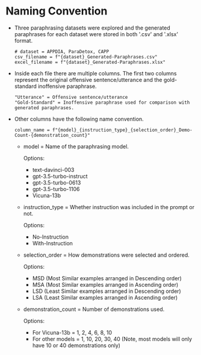# Naming Convention

- Three paraphrasing datasets were explored and the generated paraphrases for each dataset were stored in both '.csv' and '.xlsx' format.

  ```
  # dataset = APPDIA, ParaDetox, CAPP
  csv_filename = f"{dataset}_Generated-Paraphrases.csv"
  excel_filename = f"{dataset}_Generated-Paraphrases.xlsx"
  ```

- Inside each file there are multiple columns. The first two columns represent the original offensive sentence/utterance and the gold-standard inoffensive paraphrase.

  ```
  "Utterance" = Offensive sentence/utterance
  "Gold-Standard" = Inoffensive paraphrase used for comparison with generated paraphrases.
  ```

- Other columns have the following name convention.

  ```
  column_name = f"{model}_{instruction_type}_{selection_order}_Demo-Count-{demonstration_count}"
  ```

  - model = Name of the paraphrasing model.
    
    Options:
    - text-davinci-003
    - gpt-3.5-turbo-instruct
    - gpt-3.5-turbo-0613
    - gpt-3.5-turbo-1106
    - Vicuna-13b
      
  - instruction_type = Whether instruction was included in the prompt or not.
    
    Options:
    - No-Instruction
    - With-Instruction
      
  - selection_order = How demonstrations were selected and ordered.
    
    Options:
    - MSD (Most Similar examples arranged in Descending order)
    - MSA (Most Similar examples arranged in Ascending order)
    - LSD (Least Similar examples arranged in Descending order)
    - LSA (Least   Similar examples arranged in Ascending order)
      
  - demonstration_count = Number of demonstrations used.
    
    Options:
    - For Vicuna-13b = 1, 2, 4, 6, 8, 10
    - For other models = 1, 10, 20, 30, 40 (Note, most models will only have 10 or 40 demonstrations only)
